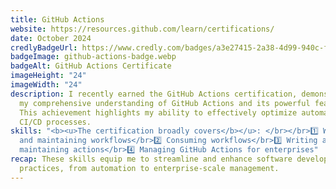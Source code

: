```yaml
---
title: GitHub Actions
website: https://resources.github.com/learn/certifications/
date: October 2024
credlyBadgeUrl: https://www.credly.com/badges/a3e27415-2a38-4d99-940c-f3df155fbad1/public_url
badgeImage: github-actions-badge.webp
badgeAlt: GitHub Actions Certificate
imageHeight: "24"
imageWidth: "24"
description: I recently earned the GitHub Actions certification, demonstrating
  my comprehensive understanding of GitHub Actions and its powerful features.
  This achievement highlights my ability to effectively optimize automation and
  CI/CD processes.
skills: "<b><u>The certification broadly covers</b></u>: </br></br>1️⃣ Writing
  and maintaining workflows</br>2️⃣ Consuming workflows</br>3️⃣ Writing and
  maintaining actions</br>4️⃣ Managing GitHub Actions for enterprises"
recap: These skills equip me to streamline and enhance software development
  practices, from automation to enterprise-scale management.
---
```

